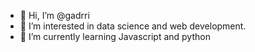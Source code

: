 - 👋 Hi, I’m @gadrri
- 👀 I’m interested in data science and web development.
- 🌱 I’m currently learning Javascript and python


<!---
gadrri/gadrri is a ✨ special ✨ repository because its `README.md` (this file) appears on your GitHub profile.
You can click the Preview link to take a look at your changes.
--->
